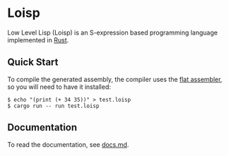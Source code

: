 # Loisp

Low Level Lisp (Loisp) is an S-expression based programming language implemented in [Rust](https://rust-lang.org).

## Quick Start

To compile the generated assembly, the compiler uses the [flat assembler](https://flatassembler.net/), so you will need to have it installed:

```console
$ echo "(print (+ 34 35))" > test.loisp
$ cargo run -- run test.loisp
```

## Documentation

To read the documentation, see [docs.md](./docs/docs.md).
